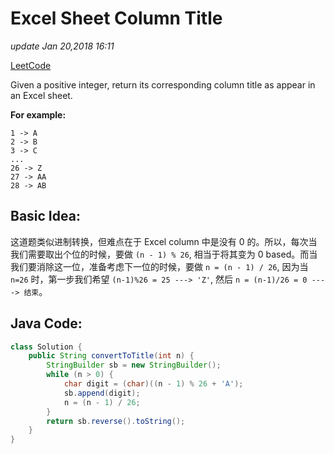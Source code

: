 # Excel Sheet Column Title

_update Jan 20,2018 16:11_

[LeetCode](https://leetcode.com/problems/excel-sheet-column-title/description/)

Given a positive integer, return its corresponding column title as appear in an Excel sheet.

**For example:**

```text
1 -> A
2 -> B
3 -> C
...
26 -> Z
27 -> AA
28 -> AB 
```

## Basic Idea:

这道题类似进制转换，但难点在于 Excel column 中是没有 0 的。所以，每次当我们需要取出个位的时候，要做 `(n - 1) % 26`, 相当于将其变为 0 based。而当我们要消除这一位，准备考虑下一位的时候，要做 `n = (n - 1) / 26`, 因为当 `n=26` 时，第一步我们希望 `(n-1)%26 = 25 ---> 'Z'`, 然后 `n = (n-1)/26 = 0 ----> 结束`。

## Java Code:

```java
class Solution {
    public String convertToTitle(int n) {
        StringBuilder sb = new StringBuilder();
        while (n > 0) {
            char digit = (char)((n - 1) % 26 + 'A');
            sb.append(digit);
            n = (n - 1) / 26;
        }
        return sb.reverse().toString();
    }
}
```

